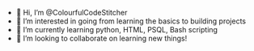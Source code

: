 - 👋 Hi, I’m @ColourfulCodeStitcher
- 👀 I’m interested in going from learning the basics to building projects
- 🌱 I’m currently learning python, HTML, PSQL, Bash scripting
- 💞️ I’m looking to collaborate on learning new things!

<!---
ColourfulCodeStitcher/ColourfulCodeStitcher is a ✨ special ✨ repository because its `README.md` (this file) appears on your GitHub profile.
You can click the Preview link to take a look at your changes.
--->
